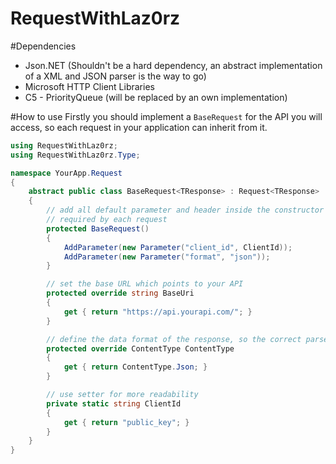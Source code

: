 RequestWithLaz0rz
=================

#Dependencies
* Json.NET (Shouldn't be a hard dependency, an abstract implementation of a XML and JSON parser is the way to go)
* Microsoft HTTP Client Libraries
* C5 - PriorityQueue (will be replaced by an own implementation)

#How to use
Firstly you should implement a `BaseRequest` for the API you will access, so each request in your application can inherit from it.

```csharp
using RequestWithLaz0rz;
using RequestWithLaz0rz.Type;

namespace YourApp.Request
{
    abstract public class BaseRequest<TResponse> : Request<TResponse>
    {
        // add all default parameter and header inside the constructor
        // required by each request
        protected BaseRequest()
        {
            AddParameter(new Parameter("client_id", ClientId));
            AddParameter(new Parameter("format", "json"));
        }

        // set the base URL which points to your API
        protected override string BaseUri
        {
            get { return "https://api.yourapi.com/"; }
        }

        // define the data format of the response, so the correct parser can be selected
        protected override ContentType ContentType
        {
            get { return ContentType.Json; }
        }

        // use setter for more readability
        private static string ClientId
        {
            get { return "public_key"; }
        }
    }
}
```
